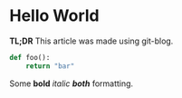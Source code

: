 # Hello World

**TL;DR** This article was made using git-blog.  

```python
def foo():
    return "bar"
```

Some **bold** *italic* ***both*** formatting.  
